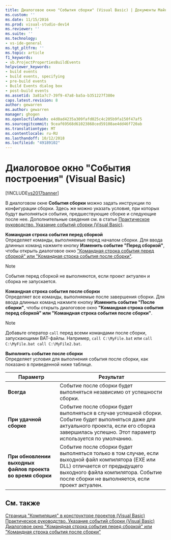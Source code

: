 ```yaml
---
title: Диалоговое окно "События сборки" (Visual Basic) | Документы Майкрософт
ms.custom: ''
ms.date: 11/15/2016
ms.prod: visual-studio-dev14
ms.reviewer: ''
ms.suite: ''
ms.technology:
- vs-ide-general
ms.tgt_pltfrm: ''
ms.topic: article
f1_keywords:
- vb.ProjectPropertiesBuildEvents
helpviewer_keywords:
- build events
- build events, specifying
- pre-build events
- Build Events dialog box
- post-build events
ms.assetid: 3a81a7c7-39f9-47a8-ba5a-b351227f380e
caps.latest.revision: 8
author: gewarren
ms.author: gewarren
manager: ghogen
ms.openlocfilehash: e4d0ad4235a309fafd025c4c205b9fa150f47af5
ms.sourcegitcommit: 9ceaf69568d61023868ced59108ae4dd46f720ab
ms.translationtype: MT
ms.contentlocale: ru-RU
ms.lasthandoff: 10/12/2018
ms.locfileid: "49189102"
---
```

# <a name="build-events-dialog-box-visual-basic"></a>Диалоговое окно "События построения" (Visual Basic)
[!INCLUDE[vs2017banner](../../includes/vs2017banner.md)]

  
В диалоговом окне **События сборки** можно задать инструкции по конфигурации сборки. Здесь же можно указать условия, при которых будут выполняться события, предшествующие сборке и следующие после нее. Дополнительные сведения см. в статье [Практическое руководство. Указание событий сборки (Visual Basic)](../../ide/how-to-specify-build-events-visual-basic.md).  
  
 **Командная строка события перед сборкой**  
 Определяет команды, выполняемые перед началом сборки. Для ввода длинных команд нажмите кнопку **Изменить событие "Перед сборкой"**, чтобы открыть диалоговое окно ["Командная строка события перед сборкой" или "Командная строка события после сборки"](../../ide/reference/pre-build-event-post-build-event-command-line-dialog-box.md).  
  
> [!NOTE]
>  События перед сборкой не выполняются, если проект актуален и сборка не запускается.  
  
 **Командная строка события после сборки**  
 Определяет все команды, выполняемые после завершения сборки. Для ввода длинных команд нажмите кнопку **Изменить событие "После сборки"**, чтобы открыть диалоговое окно **"Командная строка события перед сборкой" или "Командная строка события после сборки"**.  
  
> [!NOTE]
>  Добавьте оператор `call` перед всеми командами после сборки, запускающими BAT-файлы. Например, `call C:\MyFile.bat` или `call C:\MyFile.bat call C:\MyFile2.bat`.  
  
 **Выполнить событие после сборки**  
 Определяет условия для выполнения события после сборки, как показано в приведенной ниже таблице.  
  
|Параметр|Результат|  
|------------|------------|  
|**Всегда**|Событие после сборки будет выполняться независимо от успешности сборки.|  
|**При удачной сборке**|Событие после сборки будет выполняться в случае успешной сборки. Событие будет выполняться даже для актуального проекта, если его сборка завершилась успешно. Этот параметр используется по умолчанию.|  
|**При обновлении выходных файлов проекта во время сборки**|Событие после сборки будет выполняться только в том случае, если выходной файл компилятора (EXE или DLL) отличается от предыдущего выходного файла компилятора. Событие после сборки не выполняется, если проект актуален.|  
  
## <a name="see-also"></a>См. также  
 [Страница "Компиляция" в конструкторе проектов (Visual Basic)](../../ide/reference/compile-page-project-designer-visual-basic.md)   
 [Практическое руководство. Указание событий сборки (Visual Basic)](../../ide/how-to-specify-build-events-visual-basic.md)   
 [Диалоговое окно "Командная строка события перед сборкой" или "Командная строка события после сборки"](../../ide/reference/pre-build-event-post-build-event-command-line-dialog-box.md)



